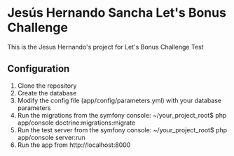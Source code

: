 # Jesús Hernando Sancha Let's Bonus Challenge
This is the Jesus Hernando's project for Let's Bonus Challenge Test


## Configuration

1. Clone the repository
1. Create the database
1. Modify the config file (app/config/parameters.yml) with your database parameters
1. Run the migrations from the symfony console:
    ~/your_project_root$ php app/console doctrine:migrations:migrate
1. Run the test server from the symfony console:
    ~/your_project_root$ php app/console server:run
1. Run the app from http://localhost:8000

